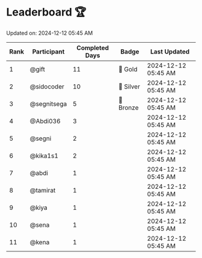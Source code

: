# Leaderboard 🏆

Updated on: 2024-12-12 05:45 AM

| Rank | Participant       | Completed Days | Badge      | Last Updated         |
|------|-------------------|----------------|------------|----------------------|
| 1    | @gift             | 11             | 🏅 Gold     | 2024-12-12 05:45 AM |
| 2    | @sidocoder        | 10             | 🥈 Silver   | 2024-12-12 05:45 AM |
| 3    | @segnitsega       | 5              | 🥉 Bronze   | 2024-12-12 05:45 AM |
| 4    | @Abdi036          | 3              |            | 2024-12-12 05:45 AM |
| 5    | @segni            | 2              |            | 2024-12-12 05:45 AM |
| 6    | @kika1s1          | 2              |            | 2024-12-12 05:45 AM |
| 7    | @abdi             | 1              |            | 2024-12-12 05:45 AM |
| 8    | @tamirat          | 1              |            | 2024-12-12 05:45 AM |
| 9    | @kiya             | 1              |            | 2024-12-12 05:45 AM |
| 10   | @sena             | 1              |            | 2024-12-12 05:45 AM |
| 11   | @kena             | 1              |            | 2024-12-12 05:45 AM |
